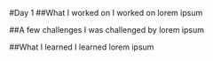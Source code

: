 #Day 1
##What I worked on
I worked on lorem ipsum

##A few challenges
I was challenged by lorem ipsum

##What I learned
I learned lorem ipsum